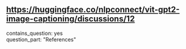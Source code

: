 ## https://huggingface.co/nlpconnect/vit-gpt2-image-captioning/discussions/12

contains_question: yes  
question_part: "References"